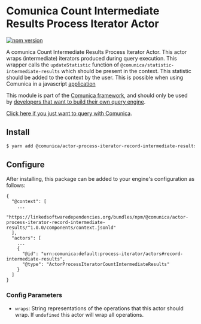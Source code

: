 # Comunica Count Intermediate Results Process Iterator Actor

[![npm version](https://badge.fury.io/js/%40comunica%2Factor-process-iterator-record-intermediate-results.svg)](https://www.npmjs.com/package/@comunica/actor-process-iterator-record-intermediate-results)

A comunica Count Intermediate Results Process Iterator Actor. This actor wraps (intermediate) iterators produced during query execution. This wrapper
calls the `updateStatistic` function of `@comunica/statistic-intermediate-results` which should be present in the context. This statistic should be
added to the context by the user. This is possible when using Comunica in a javascript [application](https://comunica.dev/docs/query/getting_started/query_app/)

This module is part of the [Comunica framework](https://github.com/comunica/comunica),
and should only be used by [developers that want to build their own query engine](https://comunica.dev/docs/modify/).

[Click here if you just want to query with Comunica](https://comunica.dev/docs/query/).

## Install

```bash
$ yarn add @comunica/actor-process-iterator-record-intermediate-results
```

## Configure

After installing, this package can be added to your engine's configuration as follows:
```text
{
  "@context": [
    ...
    "https://linkedsoftwaredependencies.org/bundles/npm/@comunica/actor-process-iterator-record-intermediate-results/^1.0.0/components/context.jsonld"
  ],
  "actors": [
    ...
    {
      "@id": "urn:comunica:default:process-iterator/actors#record-intermediate-results",
      "@type": "ActorProcessIteratorCountIntermediateResults"
    }
  ]
}
```

### Config Parameters
* `wraps`: String representations of the operations that this actor should wrap. If `undefined` this actor will wrap all operations.
